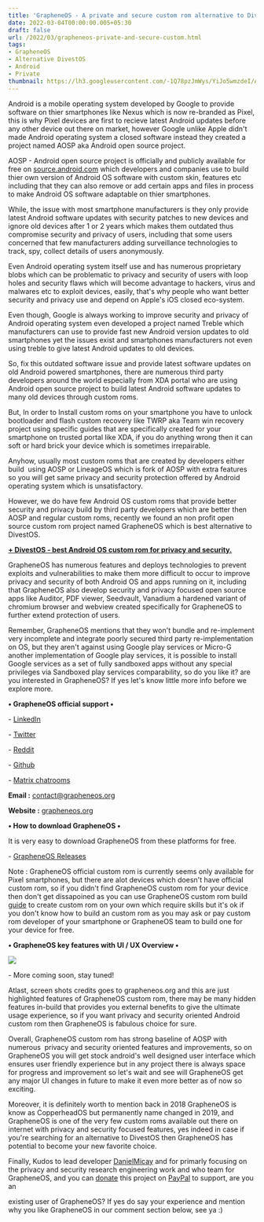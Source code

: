 ```yaml
---
title: 'GrapheneOS - A private and secure custom rom alternative to DivestOS'
date: 2022-03-04T00:00:00.005+05:30
draft: false
url: /2022/03/grapheneos-private-and-secure-custom.html
tags: 
- GrapheneOS
- Alternative DivestOS
- Android
- Private
thumbnail: https://lh3.googleusercontent.com/-1Q78pzJmWys/YiJo5wmzdeI/AAAAAAAAJdM/i3z2nR39JnUp5w1xDqfBObpznMCEjI7gwCNcBGAsYHQ/s1600/1646422244636026-0.png
---
```


  

Android is a mobile operating system developed by Google to provide software on thier smartphones like Nexus which is now re-branded as Pixel, this is why Pixel devices are first to recieve latest Android updates before any other device out there on market, however Google unlike Apple didn't made Android operating system a closed software instead they created a project named AOSP aka Android open source project.

  

AOSP - Android open source project is officially and publicly available for free on [source.android.com](http://source.android.com) which developers and companies use to build thier own version of Android OS software with custom skin, features etc including that they can also remove or add certain apps and files in process to make Android OS software adaptable on thier smartphones.

  

While, the issue with most smartphone manufacturers is they only provide latest Android software updates with security patches to new devices and ignore old devices after 1 or 2 years which makes them outdated thus compromise security and privacy of users, including that some users concerned that few manufacturers adding surveillance technologies to track, spy, collect details of users anonymously.

  

Even Android operating system itself use and has numerous proprietary blobs which can be problematic to privacy and security of users with loop holes and security flaws which will become advantage to hackers, virus and malwares etc to exploit devices, easily, that's why people who want better security and privacy use and depend on Apple's iOS closed eco-system.

  

Even though, Google is always working to improve security and privacy of Android operating system even developed a project named Treble which manufacturers can use to provide fast new Android version updates to old smartphones yet the issues exist and smartphones manufacturers not even using treble to give latest Android updates to old devices.

  

So, fix this outdated software issue and provide latest software updates on old Android powered smartphones, there are numerous third party developers around the world especially from XDA portal who are using Android open source project to build latest Android software updates to many old devices through custom roms.  

  

But, In order to Install custom roms on your smartphone you have to unlock bootloader and flash custom recovery like TWRP aka Team win recovery project using specific guides that are specifically created for your smartphone on trusted portal like XDA, if you do anything wrong then it can soft or hard brick your device which is sometimes irrepairable.

  

Anyhow, usually most custom roms that are created by developers either build  using AOSP or LineageOS which is fork of AOSP with extra features so you will get same privacy and security protection offered by Android operating system which is unsatisfactory.

  

However, we do have few Android OS custom roms that provide better security and privacy build by third party developers which are better then AOSP and regular custom roms, recently we found an non profit open source custom rom project named GrapheneOS which is best alternative to DivestOS.

  

**[\+ DivestOS - best Android OS custom rom for privacy and security.](https://www.techtracker.in/2022/02/divestos-best-android-os-custom-rom-for.html?m=1)**

  

GrapheneOS has numerous features and deploys technologies to prevent exploits and vulnerabilities to make them more difficult to occur to improve privacy and security of both Android OS and apps running on it, including that GrapheneOS also develop security and privacy focused open source apps like Auditor, PDF viewer, Seedvault, Vanadium a hardened variant of chromium browser and webview created specifically for GrapheneOS to further extend protection of users.

  

Remember, GrapheneOS mentions that they won't bundle and re-implement very incomplete and integrate poorly secured third party re-implementation on OS, but they aren't against using Google play services or Micro-G another implementation of Google play services, it is possible to install Google services as a set of fully sandboxed apps without any special privileges via Sandboxed play services comparability, so do you like it? are you interested in GrapheneOS? If yes let's know little more info before we explore more.

  

**• GrapheneOS official support •**

\- [LinkedIn](https://www.linkedin.com/company/grapheneos/)

\- [Twitter](https://twitter.com/GrapheneOS)

\- [Reddit](https://reddit.com/r/GrapheneOS)

\- [Github](https://github.com/GrapheneOS)

\- [Matrix chatrooms](https://grapheneos.org/contact)

  

**Email :** [contact@grapheneos.org](mailto:contact@grapheneos.org)

**Website :** [grapheneos.org](http://grapheneos.org)

**• How to download GrapheneOS •**

It is very easy to download GrapheneOS from these platforms for free.

  

\- [GrapheneOS Releases](https://grapheneos.org/releases)

Note : GrapheneOS official custom rom is currently seems only available for Pixel smartphones, but there are alot devices which doesn't have official custom rom, so if you didn't find GrapheneOS custom rom for your device then don't get dissapoined as you can use GrapheneOS custom rom build [guide](https://grapheneos.org/build) to create custom rom on your own which require skills but it's ok if you don't know how to build an custom rom as you may ask or pay custom rom developer of your smartphone or GrapheneOS team to build one for your device for free.

  

**• GrapheneOS key features with UI / UX Overview •**

 **![](https://lh3.googleusercontent.com/-SLEWj7bfU7c/YiJo5K68pdI/AAAAAAAAJdI/UanBySGqNpsDDkz8DG6xvRNi69tzF0u-gCNcBGAsYHQ/s1600/1646422236558561-1.png)** 

\- More coming soon, stay tuned!

  

Atlast, screen shots credits goes to grapheneos.org and this are just highlighted features of GrapheneOS custom rom, there may be many hidden features in-build that provides you external benefits to give the ultimate usage experience, so if you want privacy and security oriented Android custom rom then GrapheneOS is fabulous choice for sure.

  

Overall, GrapheneOS custom rom has strong baseline of AOSP with numerous  privacy and security oriented features and improvements, so on GrapheneOS you will get stock android's well designed user interface which ensures user friendly experience but in any project there is always space for progress and improvement so let's wait and see will GrapheneOS get any major UI changes in future to make it even more better as of now so exciting.

  

Moreover, it is definitely worth to mention back in 2018 GrapheneOS is know as CopperheadOS but permanently name changed in 2019, and GrapheneOS is one of the very few custom roms available out there on internet with privacy and security focused features, yes indeed in case if you're searching for an alternative to DivestOS then GrapheneOS has potential to become your new favorite choice.

  

Finally, Kudos to lead developer [DanielMicay](https://twitter.com/DanielMicay) and for primarly focusing on the privacy and security research engineering work and who team for GrapheneOS, and you can [donate](https://grapheneos.org/donate) this project on [PayPal](https://paypal.me/DanielMicay) to support, are you an 

existing user of GrapheneOS? If yes do say your experience and mention why you like GrapheneOS in our comment section below, see ya :)